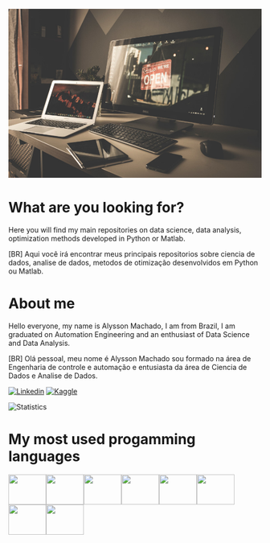 
[![Image](https://github.com/alyssonvidal/alyssonvidal/blob/main/image.jpg)](https://www.github.com/alyssonvidal/)


# What are you looking for?

Here you will find my main repositories on data science, data analysis, optimization methods developed in Python or Matlab.

[BR] Aqui você irá encontrar meus principais repositorios sobre ciencia de dados, analise de dados, metodos de otimização desenvolvidos em Python ou Matlab.



# About me

Hello everyone, my name is Alysson Machado, I am from Brazil, I am graduated on Automation Engineering and an enthusiast of Data Science and Data Analysis.

[BR] Olá pessoal, meu nome é Alysson Machado sou formado na área de Engenharia de controle e automação e entusiasta da área de Ciencia de Dados e Analise de Dados.

[![Linkedin](https://img.shields.io/badge/LinkedIn-0077B5?style=for-the-badge&logo=linkedin&logoColor=white)](https://www.linkedin.com/in/alyssonmach/)
[![Kaggle](https://img.shields.io/badge/Kaggle-20BEFF?style=for-the-badge&logo=Kaggle&logoColor=white)](https://www.kaggle.com/alyssonvidal/)


![Statistics](https://github-readme-stats.vercel.app/api?username=alyssonvidal&count_private=true)


# My most used progamming languages

<div>
<img align="left" height=60 width=75   src="https://cdn.jsdelivr.net/gh/devicons/devicon/icons/python/python-original-wordmark.svg">
<img align="left" height=60 width=75   src="https://cdn.jsdelivr.net/gh/devicons/devicon/icons/linux/linux-original.svg">
<img align="left" height=60 width=75  src="https://cdn.jsdelivr.net/gh/devicons/devicon/icons/matlab/matlab-original.svg">
<img align="left" height=60 width=75   src="https://cdn.jsdelivr.net/gh/devicons/devicon/icons/html5/html5-plain-wordmark.svg">
<img align="left" height=60 width=75   src="https://cdn.jsdelivr.net/gh/devicons/devicon/icons/css3/css3-plain-wordmark.svg">
<img align="left" height=60 width=75  src="https://cdn.jsdelivr.net/gh/devicons/devicon/icons/mysql/mysql-original.svg">
<img align="left" height=60 width=75 src="https://img.shields.io/badge/power%20bi-%23F2C811.svg?&style=for-the-badge&logo=power%20bi&logoColor=black">
<img align="left" height=60 width=75  src="https://cdn.jsdelivr.net/gh/devicons/devicon/icons/git/git-original.svg">

</div>







